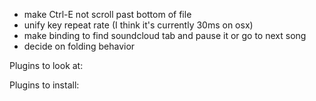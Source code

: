 * make Ctrl-E not scroll past bottom of file
* unify key repeat rate (I think it's currently 30ms on osx)
* make binding to find soundcloud tab and pause it or go to next song
* decide on folding behavior

Plugins to look at:

Plugins to install:
